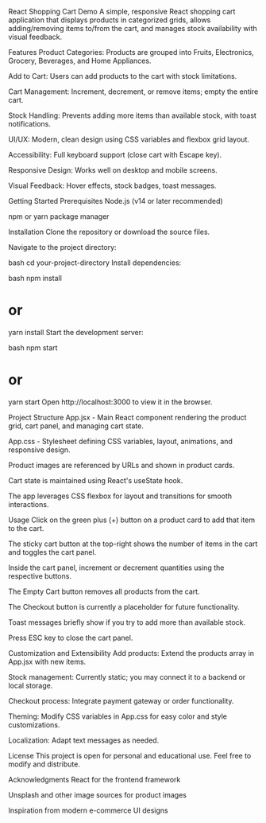 React Shopping Cart Demo
A simple, responsive React shopping cart application that displays products in categorized grids, allows adding/removing items to/from the cart, and manages stock availability with visual feedback.

Features
Product Categories: Products are grouped into Fruits, Electronics, Grocery, Beverages, and Home Appliances.

Add to Cart: Users can add products to the cart with stock limitations.

Cart Management: Increment, decrement, or remove items; empty the entire cart.

Stock Handling: Prevents adding more items than available stock, with toast notifications.

UI/UX: Modern, clean design using CSS variables and flexbox grid layout.

Accessibility: Full keyboard support (close cart with Escape key).

Responsive Design: Works well on desktop and mobile screens.

Visual Feedback: Hover effects, stock badges, toast messages.

Getting Started
Prerequisites
Node.js (v14 or later recommended)

npm or yarn package manager

Installation
Clone the repository or download the source files.

Navigate to the project directory:

bash
cd your-project-directory
Install dependencies:

bash
npm install
# or
yarn install
Start the development server:

bash
npm start
# or
yarn start
Open http://localhost:3000 to view it in the browser.

Project Structure
App.jsx - Main React component rendering the product grid, cart panel, and managing cart state.

App.css - Stylesheet defining CSS variables, layout, animations, and responsive design.

Product images are referenced by URLs and shown in product cards.

Cart state is maintained using React's useState hook.

The app leverages CSS flexbox for layout and transitions for smooth interactions.

Usage
Click on the green plus (+) button on a product card to add that item to the cart.

The sticky cart button at the top-right shows the number of items in the cart and toggles the cart panel.

Inside the cart panel, increment or decrement quantities using the respective buttons.

The Empty Cart button removes all products from the cart.

The Checkout button is currently a placeholder for future functionality.

Toast messages briefly show if you try to add more than available stock.

Press ESC key to close the cart panel.

Customization and Extensibility
Add products: Extend the products array in App.jsx with new items.

Stock management: Currently static; you may connect it to a backend or local storage.

Checkout process: Integrate payment gateway or order functionality.

Theming: Modify CSS variables in App.css for easy color and style customizations.

Localization: Adapt text messages as needed.

License
This project is open for personal and educational use. Feel free to modify and distribute.

Acknowledgments
React for the frontend framework

Unsplash and other image sources for product images

Inspiration from modern e-commerce UI designs
